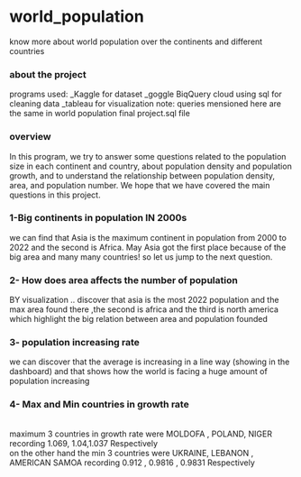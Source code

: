 # world_population
 know more about world population over the continents and different countries
 ### about the project
 programs used:
 _Kaggle for dataset
 _goggle BiqQuery cloud using sql for cleaning data
 _tableau for visualization 
 note: queries mensioned here are the same in world population final project.sql file 
 <br> 
 ### overview 
 In this program, we try to answer some questions related to the population size in each continent and country, about population density and population growth, and to understand the relationship between population density, area, and population number. We hope that we have covered the main questions in this project.
 ### 1-Big continents in population IN 2000s
 we can find that Asia is the maximum continent in population from 2000 to 2022 and the second is Africa. May Asia got the first place because of the big area and many many countries! so let us jump to the next question.
 <br>
  
 ### 2- How does area affects the number of population 
 BY visualization .. discover that asia is the most 2022 population and the max area found there ,the second is africa and the third is north america which highlight the big relation between area and population founded  

 ### 3- population increasing rate 

 we can discover that the average is increasing in a line way (showing in the dashboard) and that shows how the world is facing a huge amount of population increasing
 <br>
 ### 4- Max and Min countries in growth rate
 <br>
 maximum 3 countries in growth rate were MOLDOFA , POLAND, NIGER recording 1.069, 1.04,1.037 Respectively
 <br>
 on the other hand the min 3 countries were UKRAINE, LEBANON , AMERICAN SAMOA recording 0.912 , 0.9816 , 0.9831 Respectively
 <br>
 
 
 
 
 

